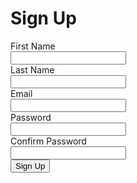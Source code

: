 <!DOCTYPE html>
<html lang="en">
<head>
    <meta name="author" content="english">
    <meta name="language" content="english">
    <meta charset="UTF-8">
    <meta http-equiv="refresh" content="30">
    <meta name="description"/>
    <meta name="title"/>
    <meta name="author" content="name">
    <meta name="robots" content="index,follow" />
    <meta name="google"/>
    <meta name="googlebot" content="notranslate"/>
    <meta name="revised" content="may 13th, 2001, 5:21 pm"/>
    <meta name="rating" content="safe for kids">
    <meta name="copyright" content="copyright 2022"> 
    <title>Document</title>
</head>
<body>
    <main>
        <h1>Sign Up</h1>
        <form>
        <div>
            <label for="user_first_name">First Name</label><br>
<input type="text" id="user_first_name" name="user_second_name">
        </div>
        <div>
            <label for="user_last_name">Last Name</label><br>
<input type="text" id="user_last_name" name="user_last_name">
        </div>
        <div>
            <label for="user_email">Email</label><br>
<input type="email" id="user_email" name="user_email">
        </div>
        <div>
            <label for="user_password">Password</label><br>
<input type="password" id="user_password" name="user_password">
        </div>
        <div>
            <label for="user_confirm_password">Confirm Password</label><br>
<input type="password" id="user_confirm_password" name="user_confirm_password">
        </div>
        <div>
            <button type="submit">Sign Up</button>
        </div>
        </form>
    </main>
</body>
</html>
